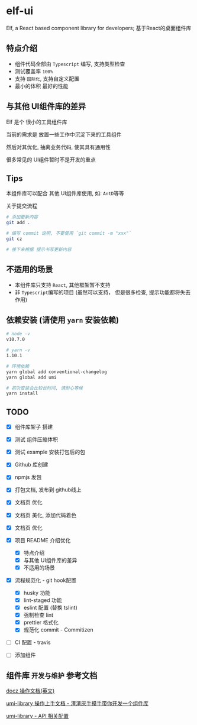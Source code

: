 # elf-ui
Elf, a React based component library for developers; 基于React的桌面组件库


## 特点介绍
* 组件代码全部由 `Typescript` 编写, 支持类型检查
* 测试覆盖率 `100%`
* 支持 `国际化`, 支持自定义配置
* 最小的体积 最好的性能


## 与其他 UI组件库的差异
Elf 是个 很小的工具组件库

当前的需求是 放置一些工作中沉淀下来的工具组件

然后对其优化, 抽离业务代码, 使其具有通用性

很多常见的 UI组件暂时不是开发的重点


## Tips
本组件库可以配合 其他 UI组件库使用, 如: `AntD`等等

关于提交流程
```bash
# 添加更新内容
git add .

# 编写 commit 说明, 不要使用 `git commit -m "xxx"`
git cz

# 接下来根据 提示书写更新内容
```


## 不适用的场景
* 本组件库只支持 `React`, 其他框架暂不支持
* 非 `Typescript`编写的项目 (虽然可以支持， 但是很多检查, 提示功能都将失去作用)


## 依赖安装 (请使用 `yarn` 安装依赖)
```bash
# node -v
v10.7.0

# yarn -v
1.10.1

# 环境依赖
yarn global add conventional-changelog
yarn global add umi

# 初次安装会比较长时间, 请耐心等候
yarn install
```


## TODO
- [x] 组件库架子 搭建
- [x] 测试 组件压缩体积
- [x] 测试 example 安装打包后的包
- [x] Github 库创建
- [x] npmjs 发包
- [x] 打包文档, 发布到 github线上
- [x] 文档页 优化
- [x] 文档页 美化, 添加代码着色
- [x] 文档页 优化
- [x] 项目 README 介绍优化
  - [x] 特点介绍
  - [x] 与其他 UI组件库的差异
  - [x] 不适用的场景
- [x] 流程规范化 - git hook配置
  - [x] husky 功能
  - [x] lint-staged 功能
  - [x] eslint 配置 (替换 tslint)
  - [x] 强制检查 lint
  - [x] prettier 格式化
  - [x] 规范化 commit - Commitizen
- [ ] CI 配置 - travis
- [ ] 添加组件


## 组件库 `开发与维护` 参考文档
[docz 操作文档(英文)](https://www.docz.site/)

[umi-library 操作上手文档 - 渣渣灰手摸手带你开发一个组件库](https://github.com/clock157/blog/issues/1)

[umi-library - API 相关配置](https://github.com/umijs/umi/tree/master/packages/umi-library)


